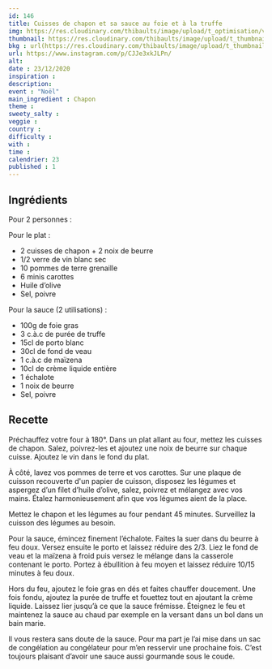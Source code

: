 ```yaml
---
id: 146
title: Cuisses de chapon et sa sauce au foie et à la truffe 
img: https://res.cloudinary.com/thibaults/image/upload/t_optimisation/v1608758932/Recipes/20201223_chapons.jpg
thumbnail: https://res.cloudinary.com/thibaults/image/upload/t_thumbnail_josie/v1608758932/Recipes/20201223_chapons.jpg
bkg : url(https://res.cloudinary.com/thibaults/image/upload/t_thumbnail_josie/v1608758932/Recipes/20201223_chapons.jpg)
url: https://www.instagram.com/p/CJJe3xkJLPn/
alt: 
date : 23/12/2020
inspiration : 
description: 
event : "Noël"
main_ingredient : Chapon
theme : 
sweety_salty : 
veggie : 
country :
difficulty :
with : 
time : 
calendrier: 23
published : 1
---
```


## Ingrédients
Pour 2 personnes : 

Pour le plat : 
 - 2 cuisses de chapon + 2 noix de beurre 
 - 1/2 verre de vin blanc sec 
 - 10 pommes de terre grenaille
 - 6 minis carottes 
 - Huile d’olive 
 - Sel, poivre 

Pour la sauce (2 utilisations) : 
 - 100g de foie gras 
 - 3 c.à.c de purée de truffe 
 - 15cl de porto blanc 
 - 30cl de fond de veau 
 - 1 c.à.c de maïzena
 - 10cl de crème liquide entière 
 - 1 échalote 
 - 1 noix de beurre 
 - Sel, poivre 

## Recette
Préchauffez votre four à 180°. Dans un plat allant au four, mettez les cuisses de chapon. Salez, poivrez-les et ajoutez une noix de beurre sur chaque cuisse. Ajoutez le vin dans le fond du plat. 

À côté, lavez vos pommes de terre et vos carottes. Sur une plaque de cuisson recouverte d'un papier de cuisson, disposez les légumes et aspergez d’un filet d’huile d’olive, salez, poivrez et mélangez avec vos mains. Étalez harmonieusement afin que vos légumes aient de la place. 

Mettez le chapon et les légumes au four pendant 45 minutes. Surveillez la cuisson des légumes au besoin. 

Pour la sauce, émincez finement l’échalote. Faites la suer dans du beurre à feu doux. Versez ensuite le porto et laissez réduire des 2/3. Liez le fond de veau et la maïzena à froid puis versez le mélange dans la casserole contenant le porto. Portez à ébullition à feu moyen et laissez réduire 10/15 minutes à feu doux.

Hors du feu, ajoutez le foie gras en dés et faites chauffer doucement. Une fois fondu, ajoutez la purée de truffe et fouettez tout en ajoutant la crème liquide. Laissez lier jusqu’à ce que la sauce frémisse. Éteignez le feu et maintenez la sauce au chaud par exemple en la versant dans un bol dans un bain marie. 

Il vous restera sans doute de la sauce. Pour ma part je l’ai mise dans un sac de congélation au congélateur pour m’en resservir une prochaine fois. C’est toujours plaisant d’avoir une sauce aussi gourmande sous le coude.